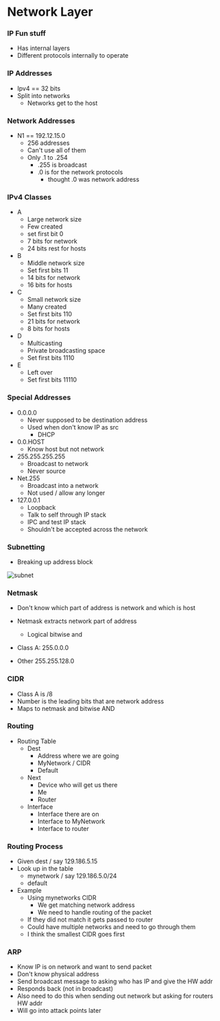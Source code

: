 
# Network Layer

### IP Fun stuff
- Has internal layers
- Different protocols internally to operate


### IP Addresses
- Ipv4 == 32 bits
- Split into networks
    - Networks get to the host

### Network Addresses
- N1 == 192.12.15.0
    - 256 addresses
    - Can't use all of them
    - Only .1 to .254 
        - .255 is broadcast
        - .0 is for the network protocols
            - thought .0 was network address

### IPv4 Classes
- A 
    - Large network size  
    - Few created
    - set first bit 0 
    - 7 bits for network
    - 24 bits rest for hosts
- B 
    - Middle network size
    - Set first bits 11
    - 14 bits for network
    - 16 bits for hosts
- C 
    - Small network size
    - Many created
    - Set first bits 110 
    - 21 bits for network
    - 8 bits for hosts
- D 
    - Multicasting
    - Private broadcasting space
    - Set first bits 1110 
- E 
    - Left over
    - Set first bits 11110


### Special Addresses
- 0.0.0.0
    - Never supposed to be destination address
    - Used when don't know IP as src
        - DHCP
- 0.0.HOST
    - Know host but not network
- 255.255.255.255
    - Broadcast to network
    - Never source 
- Net.255
    - Broadcast into a network
    - Not used / allow any longer
- 127.0.0.1
    - Loopback
    - Talk to self through IP stack
    - IPC and test IP stack
    - Shouldn't be accepted across the network


### Subnetting
- Breaking up address block

![subnet](./subnet.png)


### Netmask
- Don't know which part of address is network and which is host
- Netmask extracts network part of address
    - Logical bitwise and

- Class A: 255.0.0.0
- Other 255.255.128.0

### CIDR 
- Class A is /8 
- Number is the leading bits that are network address
- Maps to netmask and bitwise AND


### Routing
- Routing Table 
    - Dest 
        - Address where we are going
        - MyNetwork / CIDR
        - Default
    - Next
        - Device who will get us there
        - Me
        - Router
    - Interface
        - Interface there are on
        - Interface to MyNetwork
        - Interface to router

### Routing Process
- Given dest / say 129.186.5.15
- Look up in the table 
    - mynetwork / say 129.186.5.0/24 
    - default
- Example
    - Using mynetworks CIDR
        - We get matching network address
        - We need to handle routing of the packet
    - If they did not match it gets passed to router
    - Could have multiple networks and need to go through them
    - I think the smallest CIDR goes first


### ARP 
- Know IP is on network and want to send packet
- Don't know physical address
- Send broadcast message to asking who has IP and give the HW addr
- Responds back (not in broadcast)
- Also need to do this when sending out network but asking for routers HW addr
- Will go into attack points later


